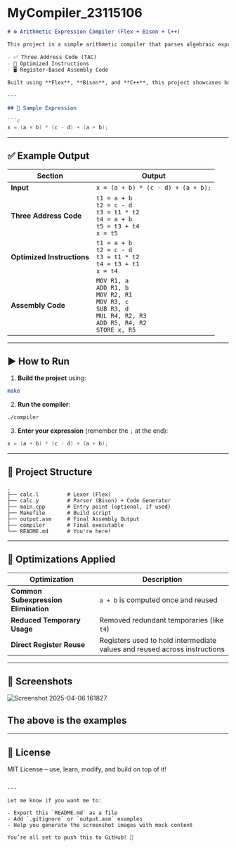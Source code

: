 # MyCompiler_23115106



```markdown
# ⚙️ Arithmetic Expression Compiler (Flex + Bison + C++)

This project is a simple arithmetic compiler that parses algebraic expressions and generates:

- ✅ Three Address Code (TAC)
- 🔁 Optimized Instructions
- 🖥️ Register-Based Assembly Code

Built using **Flex**, **Bison**, and **C++**, this project showcases basic compiler design, optimization techniques, and code generation.

---

## 🧠 Sample Expression

```c
x = (a + b) * (c - d) + (a + b);
```

---

## ✅ Example Output

| Section | Output |
|--------|--------|
| **Input** | `x = (a + b) * (c - d) + (a + b);` |
| **Three Address Code** | `t1 = a + b`<br>`t2 = c - d`<br>`t3 = t1 * t2`<br>`t4 = a + b`<br>`t5 = t3 + t4`<br>`x = t5` |
| **Optimized Instructions** | `t1 = a + b`<br>`t2 = c - d`<br>`t3 = t1 * t2`<br>`t4 = t3 + t1`<br>`x = t4` |
| **Assembly Code** | `MOV R1, a`<br>`ADD R1, b`<br>`MOV R2, R1`<br>`MOV R3, c`<br>`SUB R3, d`<br>`MUL R4, R2, R3`<br>`ADD R5, R4, R2`<br>`STORE x, R5` |

---

## ▶️ How to Run

1. **Build the project** using:

```bash
make
```

2. **Run the compiler**:

```bash
./compiler
```

3. **Enter your expression** (remember the `;` at the end):

```c
x = (a + b) * (c - d) + (a + b);
```

---

## 📁 Project Structure

```
.
├── calc.l         # Lexer (Flex)
├── calc.y         # Parser (Bison) + Code Generator
├── main.cpp       # Entry point (optional, if used)
├── Makefile       # Build script
├── output.asm     # Final Assembly Output
├── compiler       # Final executable
└── README.md      # You're here!
```

---

## 🧠 Optimizations Applied

| Optimization | Description |
|--------------|-------------|
| **Common Subexpression Elimination** | `a + b` is computed once and reused |
| **Reduced Temporary Usage** | Removed redundant temporaries (like `t4`) |
| **Direct Register Reuse** | Registers used to hold intermediate values and reused across instructions |

---

## 📸 Screenshots

![Screenshot 2025-04-06 161827](https://github.com/user-attachments/assets/64fb6abe-50d1-464b-b5dd-e3231a25ae19)




The above is the examples
---
---

## 📜 License

MIT License – use, learn, modify, and build on top of it!
```

---

Let me know if you want me to:

- Export this `README.md` as a file
- Add `.gitignore` or `output.asm` examples
- Help you generate the screenshot images with mock content

You’re all set to push this to GitHub! 🚀
